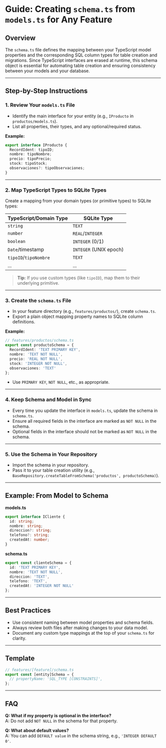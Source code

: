 # Guide: Creating `schema.ts` from `models.ts` for Any Feature

## Overview

The `schema.ts` file defines the mapping between your TypeScript model properties and the corresponding SQL column types for table creation and migrations. Since TypeScript interfaces are erased at runtime, this schema object is essential for automating table creation and ensuring consistency between your models and your database.

---

## Step-by-Step Instructions

### 1. Review Your `models.ts` File

- Identify the main interface for your entity (e.g., `IProducto` in `productos/models.ts`).
- List all properties, their types, and any optional/required status.

**Example:**
```typescript
export interface IProducto {
  RecordIdent: tipoID;
  nombre: tipoNombre;
  precio: tipoPrecio;
  stock: tipoStock;
  observaciones?: tipoObservaciones;
}
```

---

### 2. Map TypeScript Types to SQLite Types

Create a mapping from your domain types (or primitive types) to SQLite types:

| TypeScript/Domain Type | SQLite Type   |
|-----------------------|--------------|
| `string`              | `TEXT`       |
| `number`              | `REAL`/`INTEGER` |
| `boolean`             | `INTEGER` (0/1) |
| `Date`/timestamp      | `INTEGER` (UNIX epoch) |
| `tipoID`/`tipoNombre` | `TEXT`       |
| ...                   | ...          |

> **Tip:** If you use custom types (like `tipoID`), map them to their underlying primitive.

---

### 3. Create the `schema.ts` File

- In your feature directory (e.g., `features/productos/`), create `schema.ts`.
- Export a plain object mapping property names to SQLite column definitions.

**Example:**
```typescript
// features/productos/schema.ts
export const productoSchema = {
  RecordIdent: 'TEXT PRIMARY KEY',
  nombre: 'TEXT NOT NULL',
  precio: 'REAL NOT NULL',
  stock: 'INTEGER NOT NULL',
  observaciones: 'TEXT'
};
```
- Use `PRIMARY KEY`, `NOT NULL`, etc., as appropriate.

---

### 4. Keep Schema and Model in Sync

- Every time you update the interface in `models.ts`, update the schema in `schema.ts`.
- Ensure all required fields in the interface are marked as `NOT NULL` in the schema.
- Optional fields in the interface should not be marked as `NOT NULL` in the schema.

---

### 5. Use the Schema in Your Repository

- Import the schema in your repository.
- Pass it to your table creation utility (e.g., `BaseRepository.createTableFromSchema('productos', productoSchema)`).

---

## Example: From Model to Schema

**models.ts**
```typescript
export interface ICliente {
  id: string;
  nombre: string;
  direccion?: string;
  telefono?: string;
  createdAt: number;
}
```

**schema.ts**
```typescript
export const clienteSchema = {
  id: 'TEXT PRIMARY KEY',
  nombre: 'TEXT NOT NULL',
  direccion: 'TEXT',
  telefono: 'TEXT',
  createdAt: 'INTEGER NOT NULL'
};
```

---

## Best Practices

- Use consistent naming between model properties and schema fields.
- Always review both files after making changes to your data model.
- Document any custom type mappings at the top of your `schema.ts` for clarity.

---

## Template

```typescript
// features/[feature]/schema.ts
export const [entity]Schema = {
  // propertyName: 'SQL_TYPE [CONSTRAINTS]',
};
```

---

## FAQ

**Q: What if my property is optional in the interface?**  
A: Do not add `NOT NULL` in the schema for that property.

**Q: What about default values?**  
A: You can add `DEFAULT value` in the schema string, e.g., `'INTEGER DEFAULT 0'`.
